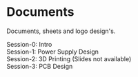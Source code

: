 # Documents
Documents, sheets and logo design's. <br />


Session-0: Intro <br />
Session-1: Power Supply Design <br />
Session-2: 3D Printing (Slides not available) <br />
Session-3: PCB Design <br />
